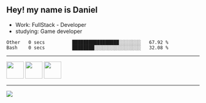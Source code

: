 ## Hey! my name is Daniel

- Work: FullStack - Developer
- studying: Game developer

<!--START_SECTION:waka-->

```text
Other   0 secs          █████████████████░░░░░░░░   67.92 %
Bash    0 secs          ████████░░░░░░░░░░░░░░░░░   32.08 %
```

<!--END_SECTION:waka-->
    

<hr>
<div>
    <img height="45" src="https://img.icons8.com/color/48/000000/nodejs.png"/>
    <img height="45" src="https://www.vectorlogo.zone/logos/golang/golang-ar21.svg">
    <img height="45" src="https://www.vectorlogo.zone/logos/nestjs/nestjs-icon.svg">
</div>
<hr>
<div>
    <a href="https://www.linkedin.com/in/daniel-lucas-bb7b82193/" target="_blank">
        <img src="https://img.shields.io/badge/LinkedIn-0077B5?style=for-the-badge&logo=linkedin&logoColor=white">
    </a>
</div>

